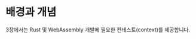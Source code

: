 # 배경과 개념
<!-- # Background and Concepts -->

3장에서는 Rust 및 WebAssembly 개발에 필요한 컨테스트(context)를 제공합니다.

<!-- This section provides the context necessary for diving into Rust and WebAssembly development. -->
